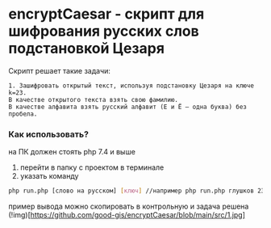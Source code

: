 # encryptCaesar - скрипт для шифрования русских слов подстановкой Цезаря

Скрипт решает такие задачи:
```
1. Зашифровать открытый текст, используя подстановку Цезаря на ключе k=23. 
В качестве открытого текста взять свою фамилию. 
В качестве алфавита взять русский алфавит (Е и Ё – одна буква) без пробела.
```

### Как использовать?
на ПК должен стоять php 7.4 и выше

1) перейти в папку с проектом в терминале
2) указать команду
```bash
php run.php [слово на русском] [ключ] //например php run.php глушков 23
```

пример вывода можно скопировать в контрольную и задача решена
(!img)[https://github.com/good-gis/encryptCaesar/blob/main/src/1.jpg]
